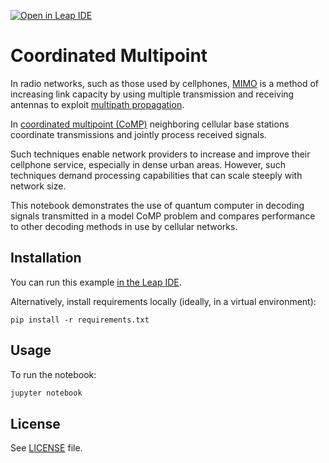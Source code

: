 [![Open in Leap IDE](
  https://cdn-assets.cloud.dwavesys.com/shared/latest/badges/leapide.svg)](
  https://ide.dwavesys.io/#https://github.com/dwave-examples/cooperative-multipoint)

# Coordinated Multipoint

In radio networks, such as those used by cellphones, 
[MIMO](https://en.wikipedia.org/wiki/MIMO) is a method of increasing link 
capacity by using multiple transmission and receiving antennas to exploit 
[multipath propagation](https://en.wikipedia.org/wiki/Multipath_propagation). 

In [coordinated multipoint (CoMP)](https://en.wikipedia.org/wiki/Cooperative_MIMO)
neighboring cellular base stations coordinate transmissions and jointly process 
received signals.

Such techniques enable network providers to increase and improve their cellphone
service, especially in dense urban areas. However, such techniques demand 
processing capabilities that can scale steeply with network size. 

This notebook demonstrates the use of quantum computer in decoding signals 
transmitted in a model CoMP problem and compares performance to other decoding
methods in use by cellular networks. 

## Installation

You can run this example
[in the Leap IDE](https://ide.dwavesys.io/#https://github.com/dwave-examples/cooperative-multipoint).

Alternatively, install requirements locally (ideally, in a virtual environment):

    pip install -r requirements.txt

## Usage

To run the notebook:

```bash
jupyter notebook
```

[^1]: Leap's IDE, which runs VS Code, does not support all notebook extensions. 

## License

See [LICENSE](LICENSE.md) file.
